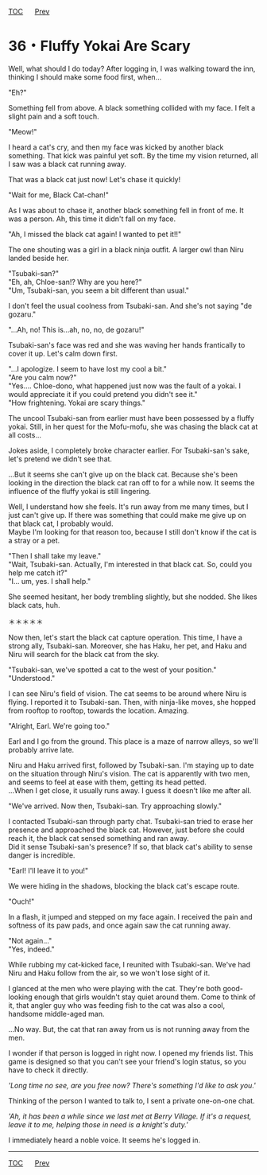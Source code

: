 [TOC](../readme.md)&nbsp;&nbsp;&nbsp;&nbsp;&nbsp;&nbsp;[Prev](Section0035.md)&nbsp;&nbsp;&nbsp;&nbsp;&nbsp;&nbsp;



# 36・Fluffy Yokai Are Scary

Well, what should I do today? After logging in, I was walking toward the
inn, thinking I should make some food first, when...  
  
"Eh?"  
  
Something fell from above. A black something collided with my face. I
felt a slight pain and a soft touch.  
  
"Meow!"  
  
I heard a cat's cry, and then my face was kicked by another black
something. That kick was painful yet soft. By the time my vision
returned, all I saw was a black cat running away.  
  
That was a black cat just now! Let's chase it quickly!  
  
"Wait for me, Black Cat-chan!"  
  
As I was about to chase it, another black something fell in front of me.
It was a person. Ah, this time it didn't fall on my face.  
  
"Ah, I missed the black cat again! I wanted to pet it!!"  
  
The one shouting was a girl in a black ninja outfit. A larger owl than
Niru landed beside her.  
  
"Tsubaki-san?"  
"Eh, ah, Chloe-san!? Why are you here?"  
"Um, Tsubaki-san, you seem a bit different than usual."  
  
I don't feel the usual coolness from Tsubaki-san. And she's not saying
"de gozaru."  
  
"...Ah, no! This is...ah, no, no, de gozaru!"  
  
Tsubaki-san's face was red and she was waving her hands frantically to
cover it up. Let's calm down first.  
  
"...I apologize. I seem to have lost my cool a bit."  
"Are you calm now?"  
"Yes…. Chloe-dono, what happened just now was the fault of a yokai. I
would appreciate it if you could pretend you didn't see it."  
"How frightening. Yokai are scary things."  
  
The uncool Tsubaki-san from earlier must have been possessed by a fluffy
yokai. Still, in her quest for the Mofu-mofu, she was chasing the black
cat at all costs...  
  
Jokes aside, I completely broke character earlier. For Tsubaki-san's
sake, let's pretend we didn't see that.  
  
...But it seems she can't give up on the black cat. Because she's been
looking in the direction the black cat ran off to for a while now. It
seems the influence of the fluffy yokai is still lingering.  
  
Well, I understand how she feels. It's run away from me many times, but
I just can't give up. If there was something that could make me give up
on that black cat, I probably would.  
Maybe I'm looking for that reason too, because I still don't know if the
cat is a stray or a pet.  
  
"Then I shall take my leave."  
"Wait, Tsubaki-san. Actually, I'm interested in that black cat. So,
could you help me catch it?"  
"I… um, yes. I shall help."  
  
She seemed hesitant, her body trembling slightly, but she nodded. She
likes black cats, huh.  
  
  
＊＊＊＊＊  
  
  
Now then, let's start the black cat capture operation. This time, I have
a strong ally, Tsubaki-san. Moreover, she has Haku, her pet, and Haku
and Niru will search for the black cat from the sky.  
  
"Tsubaki-san, we've spotted a cat to the west of your position."  
"Understood."  
  
I can see Niru's field of vision. The cat seems to be around where Niru
is flying. I reported it to Tsubaki-san. Then, with ninja-like moves,
she hopped from rooftop to rooftop, towards the location. Amazing.  
  
"Alright, Earl. We're going too."  
  
Earl and I go from the ground. This place is a maze of narrow alleys, so
we'll probably arrive late.  
  
Niru and Haku arrived first, followed by Tsubaki-san. I'm staying up to
date on the situation through Niru's vision. The cat is apparently with
two men, and seems to feel at ease with them, getting its head petted.  
...When I get close, it usually runs away. I guess it doesn't like me
after all.  
  
"We've arrived. Now then, Tsubaki-san. Try approaching slowly."  
  
I contacted Tsubaki-san through party chat. Tsubaki-san tried to erase
her presence and approached the black cat. However, just before she
could reach it, the black cat sensed something and ran away.  
Did it sense Tsubaki-san's presence? If so, that black cat's ability to
sense danger is incredible.  
  
"Earl! I'll leave it to you!"  
  
We were hiding in the shadows, blocking the black cat's escape route.  
  
"Ouch!"  
  
In a flash, it jumped and stepped on my face again. I received the pain
and softness of its paw pads, and once again saw the cat running away.  
  
"Not again…"  
"Yes, indeed."  
  
While rubbing my cat-kicked face, I reunited with Tsubaki-san. We've had
Niru and Haku follow from the air, so we won't lose sight of it.  
  
I glanced at the men who were playing with the cat. They're both
good-looking enough that girls wouldn't stay quiet around them. Come to
think of it, that angler guy who was feeding fish to the cat was also a
cool, handsome middle-aged man.  
  
…No way. But, the cat that ran away from us is not running away from the
men.  
  
I wonder if that person is logged in right now. I opened my friends
list. This game is designed so that you can't see your friend's login
status, so you have to check it directly.  
  
*'Long time no see, are you free now? There's something I'd like to ask
you.'*  
  
Thinking of the person I wanted to talk to, I sent a private one-on-one
chat.  
  
*'Ah, it has been a while since we last met at Berry Village. If it's a
request, leave it to me, helping those in need is a knight's duty.'*  
  
I immediately heard a noble voice. It seems he's logged in.  
  
  
  


---
[TOC](../readme.md)&nbsp;&nbsp;&nbsp;&nbsp;&nbsp;&nbsp;[Prev](Section0035.md)&nbsp;&nbsp;&nbsp;&nbsp;&nbsp;&nbsp;

